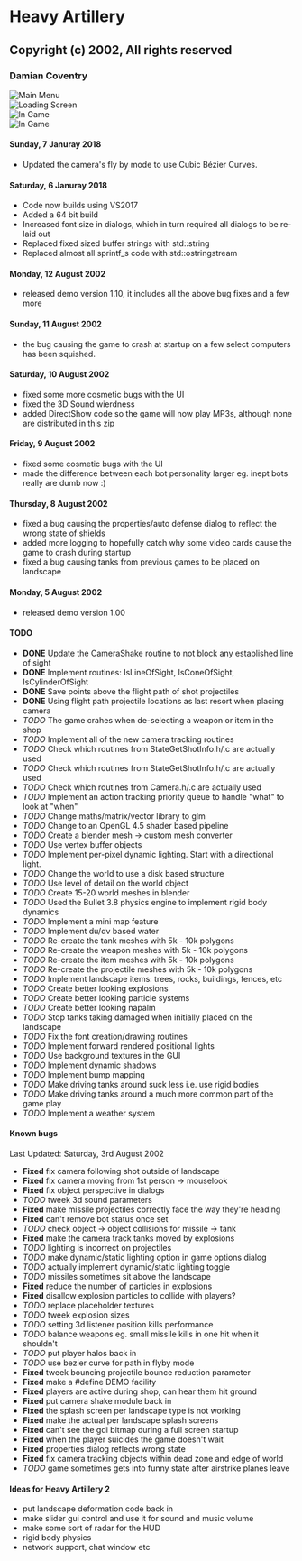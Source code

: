 # Heavy Artillery

## Copyright (c) 2002, All rights reserved

### Damian Coventry

![Main Menu](/ScreenShot0.png "Main Menu")  
![Loading Screen](/ScreenShot1.png "In Game Shop")  
![In Game](/ScreenShot2.png "In Game")  
![In Game](/ScreenShot3.png "In Game")  

#### Sunday, 7 Januray 2018
- Updated the camera's fly by mode to use Cubic Bézier Curves.

#### Saturday, 6 Januray 2018
- Code now builds using VS2017
- Added a 64 bit build
- Increased font size in dialogs, which in turn required all dialogs to be re-laid out
- Replaced fixed sized buffer strings with std::string
- Replaced almost all sprintf_s code with std::ostringstream

#### Monday, 12 August 2002
- released demo version 1.10, it includes all the above bug fixes and a few more

#### Sunday, 11 August 2002
- the bug causing the game to crash at startup on a few select computers has been squished.

#### Saturday, 10 August 2002
- fixed some more cosmetic bugs with the UI
- fixed the 3D Sound wierdness
- added DirectShow code so the game will now play MP3s, although none are distributed in this zip

#### Friday, 9 August 2002
- fixed some cosmetic bugs with the UI
- made the difference between each bot personality larger eg. inept bots really are dumb now :)

#### Thursday, 8 August 2002
- fixed a bug causing the properties/auto defense dialog to reflect the wrong state of shields
- added more logging to hopefully catch why some video cards cause the game to crash during startup
- fixed a bug causing tanks from previous games to be placed on landscape

#### Monday, 5 August 2002
- released demo version 1.00

#### TODO

+ **DONE** Update the CameraShake routine to not block any established line of sight
+ **DONE** Implement routines: IsLineOfSight, IsConeOfSight, IsCylinderOfSight
+ **DONE** Save points above the flight path of shot projectiles
+ **DONE** Using flight path projectile locations as last resort when placing camera
+ _TODO_ The game crahes when de-selecting a weapon or item in the shop
+ _TODO_ Implement all of the new camera tracking routines
+ _TODO_ Check which routines from StateGetShotInfo.h/.c are actually used
+ _TODO_ Check which routines from StateGetShotInfo.h/.c are actually used
+ _TODO_ Check which routines from Camera.h/.c are actually used
+ _TODO_ Implement an action tracking priority queue to handle "what" to look at "when"
+ _TODO_ Change maths/matrix/vector library to glm
+ _TODO_ Change to an OpenGL 4.5 shader based pipeline
+ _TODO_ Create a blender mesh -> custom mesh converter
+ _TODO_ Use vertex buffer objects
+ _TODO_ Implement per-pixel dynamic lighting. Start with a directional light.
+ _TODO_ Change the world to use a disk based structure
+ _TODO_ Use level of detail on the world object
+ _TODO_ Create 15-20 world meshes in blender
+ _TODO_ Used the Bullet 3.8 physics engine to implement rigid body dynamics
+ _TODO_ Implement a mini map feature
+ _TODO_ Implement du/dv based water
+ _TODO_ Re-create the tank meshes with 5k - 10k polygons
+ _TODO_ Re-create the weapon meshes with 5k - 10k polygons
+ _TODO_ Re-create the item meshes with 5k - 10k polygons
+ _TODO_ Re-create the projectile meshes with 5k - 10k polygons
+ _TODO_ Implement landscape items: trees, rocks, buildings, fences, etc
+ _TODO_ Create better looking explosions
+ _TODO_ Create better looking particle systems
+ _TODO_ Create better looking napalm
+ _TODO_ Stop tanks taking damaged when initially placed on the landscape
+ _TODO_ Fix the font creation/drawing routines
+ _TODO_ Implement forward rendered positional lights
+ _TODO_ Use background textures in the GUI
+ _TODO_ Implement dynamic shadows
+ _TODO_ Implement bump mapping
+ _TODO_ Make driving tanks around suck less i.e. use rigid bodies
+ _TODO_ Make driving tanks around a much more common part of the game play
+ _TODO_ Implement a weather system

#### Known bugs

Last Updated: Saturday, 3rd August 2002

+ **Fixed** fix camera following shot outside of landscape
+ **Fixed** fix camera moving from 1st person -> mouselook
+ **Fixed** fix object perspective in dialogs
+ _TODO_ tweek 3d sound parameters
+ **Fixed** make missile projectiles correctly face the way they're heading
+ **Fixed** can't remove bot status once set
+ _TODO_ check object -> object collisions for missile -> tank
+ **Fixed** make the camera track tanks moved by explosions
+ _TODO_ lighting is incorrect on projectiles
+ _TODO_ make dynamic/static lighting option in game options dialog
+ _TODO_ actually implement dynamic/static lighting toggle
+ _TODO_ missiles sometimes sit above the landscape
+ **Fixed** reduce the number of particles in explosions
+ **Fixed** disallow explosion particles to collide with players?
+ _TODO_ replace placeholder textures
+ _TODO_ tweek explosion sizes
+ _TODO_ setting 3d listener position kills performance
+ _TODO_ balance weapons eg. small missile kills in one hit when it shouldn't
+ _TODO_ put player halos back in
+ _TODO_ use bezier curve for path in flyby mode
+ **Fixed** tweek bouncing projectile bounce reduction parameter
+ **Fixed** make a #define DEMO facility
+ **Fixed** players are active during shop, can hear them hit ground
+ **Fixed** put camera shake module back in
+ **Fixed** the splash screen per landscape type is not working
+ **Fixed** make the actual per landscape splash screens
+ **Fixed** can't see the gdi bitmap during a full screen startup
+ **Fixed** when the player suicides the game doesn't wait
+ **Fixed** properties dialog reflects wrong state
+ **Fixed** fix camera tracking objects within dead zone and edge of world
+ _TODO_ game sometimes gets into funny state after airstrike planes leave

#### Ideas for Heavy Artillery 2

- put landscape deformation code back in
- make slider gui control and use it for sound and music volume
- make some sort of radar for the HUD
- rigid body physics
- network support, chat window etc
